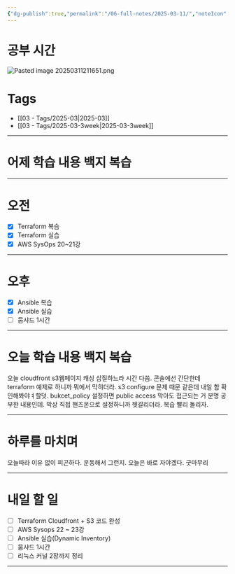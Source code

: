 ```yaml
---
{"dg-publish":true,"permalink":"/06-full-notes/2025-03-11/","noteIcon":""}
---
```


# 공부 시간
![Pasted image 20250311211651.png](/img/user/image/Pasted%20image%2020250311211651.png)
# Tags
- [[03 - Tags/2025-03\|2025-03]]
- [[03 - Tags/2025-03-3week\|2025-03-3week]]

---
# 어제 학습 내용 백지 복습

---
# 오전
- [x] Terraform 복습
- [x] Terraform 실습
- [x] AWS SysOps 20~21강
---
# 오후
- [x] Ansible 복습
- [x] Ansible 실습
- [ ] 뭄샤드 1시간
---
# 오늘 학습 내용 백지 복습
오늘 cloudfront s3웹페이지 캐싱 삽질하느라 시간 다씀.
콘솔에선 간단한데 terraform 예제로 하니까 뭐에서 막히더라.
s3 configure 문제 때문 같은데 내일 함 확인해봐야ㅕ할덧.
bukcet_policy 설정하면 public access 막아도 접근되는 거 분명 공부한 내용인데. 막상 직접 핸즈온으로 설정하니까 헷갈리더라. 복습 빨리 돌리자.

---
# 하루를 마치며
오늘따라 이유 없이 피곤하다. 운동해서 그런지. 오늘은 바로 자야겠다.
굿마무리

---
# 내일 할 일
- [ ] Terraform Cloudfront + S3 코드 완성
- [ ] AWS Sysops 22 ~ 23강
- [ ] Ansible 실습(Dynamic Inventory)
- [ ] 뭄샤드 1시간
- [ ] 리눅스 커널 2장까지 정리
---
